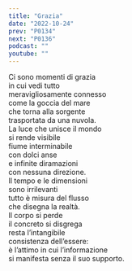 ```yaml
---
title: "Grazia"
date: "2022-10-24"
prev: "P0134"
next: "P0136"
podcast: ""
youtube: ""
---
```


Ci sono momenti di grazia  
in cui vedi tutto  
meravigliosamente connesso  
come la goccia del mare  
che torna alla sorgente  
trasportata da una nuvola.  
La luce che unisce il mondo  
si rende visibile  
fiume interminabile  
con dolci anse  
e infinite diramazioni  
con nessuna direzione.  
Il tempo e le dimensioni  
sono irrilevanti  
tutto è misura del flusso  
che disegna la realtà.  
Il corpo si perde  
il concreto si disgrega  
resta l’intangibile  
consistenza dell’essere:  
è l’attimo in cui l’informazione  
si manifesta senza il suo supporto.
